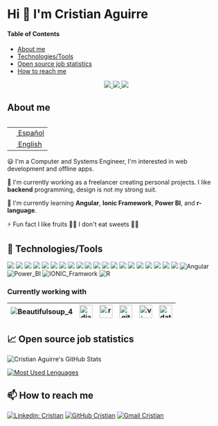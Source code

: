 # Hi 👋 I'm Cristian Aguirre

#### Table of Contents

- [About me](#About-me)
- [Technologies/Tools](#-Technologiestools)
- [Open source job statistics](#-Open-source-job-statistics)
- [How to reach me](#-How-to-reach-me)

<p align=center>
    <a href="https://github.com/tircnais">
        <img src="https://badges.pufler.dev/visits/tircnais/tircnais?style=flat-square&color=black&logo=github">
    </a>
    <a href="https://github.com/tircnais?tab=repositories">
        <img src="https://badges.pufler.dev/repos/tircnais?style=flat-square&color=black&logo=github">
    </a>
    <a href="https://github.com/tircnais">
        <img src="https://badges.pufler.dev/commits/monthly/tircnais">
    </a>
</p>

## **About me**

<table align="right">
    <tr>
        <td>
            <a href="README.md">
                <img src="https://flagcdn.com/ec.svg" height="13"> Español
            </a>
        </td>
    </tr>
    <tr>
        <td>
            <a href="README_eng.md">
                <img src="https://flagcdn.com/us.svg" height="13"> English
            </a>
        </td>
    </tr>
</table>

😃 I'm a Computer and Systems Engineer, I'm interested in web development and offline apps.

🔭 I'm currently working as a freelancer creating personal projects. I like **backend** programming, design is not my strong suit.

🌱 I'm currently learning **Angular**, **Ionic Framework**, **Power BI**, and **r-language**.

⚡ Fun fact I like fruits 🍏🍉 I don't eat sweets 🍫🍬

</hr>

## 🔧 Technologies/Tools

<!--&width=50-->

![](https://img.shields.io/badge/OS-Linux-informational?style=flat&logo=linux&logoColor=white&color=2bbc8a)
![](https://img.shields.io/badge/Shell-Bash-informational?style=flat&logo=gnu-bash&logoColor=white&color=2bbc8a)
![](https://img.shields.io/badge/Code-HTML5-informational?style=flat&logo=html5&logoColor=white&color=2bbc8a)
![](https://img.shields.io/badge/Code-CSS3-informational?style=flat&logo=css3&logoColor=white&color=2bbc8a)
![](https://img.shields.io/badge/Code-JavaScript-informational?style=flat&logo=javascript&logoColor=white&color=2bbc8a)
![](https://img.shields.io/badge/Tools-Bootstrap-informational?style=flat&logo=bootstrap&logoColor=white&color=2bbc8a)
![](https://img.shields.io/badge/Code-Python-informational?style=flat&logo=python&logoColor=white&color=2bbc8a)
![](https://img.shields.io/badge/Code-Django-informational?style=flat&logo=django&logoColor=white&color=2bbc8a)
![](https://img.shields.io/badge/Editor-Brackets_io-informational?style=flat&logo=brackets&logoColor=white&color=2bbc8a)
![](https://img.shields.io/badge/Tools-Git-informational?style=flat&logo=Git&logoColor=white&color=2bbc8a)
![](https://img.shields.io/badge/Tools-MySQL-informational?style=flat&logo=MySQL&logoColor=white&color=2bbc8a)
![](https://img.shields.io/badge/Tools-MariaDB-informational?style=flat&logo=MariaDB&logoColor=white&color=2bbc8a)
![](https://img.shields.io/badge/Tools-PostgreSQL-informational?style=flat&logo=postgresql&logoColor=white&color=2bbc8a)
![](https://img.shields.io/badge/Tools-DataGrip-informational?style=flat&logo=datagrip&logoColor=white&color=2bbc8a)
![](https://img.shields.io/badge/Tools-Drupal-informational?style=flat&logo=drupal&logoColor=white&color=2bbc8a)
![](https://img.shields.io/badge/Tools-Exelearning-informational?style=flat&logo=exelearning&logoColor=white&color=2bbc8a)
![](https://img.shields.io/badge/Code-PHP-informational?style=flat&logo=PHP&logoColor=white&color=2bbc8a)
![](https://img.shields.io/badge/Code-Java-informational?style=flat&logo=Java&logoColor=white&color=2bbc8a)
![](https://img.shields.io/badge/Editor-Netbeans-informational?style=flat&logo=netbeans&logoColor=white&color=2bbc8a)
![](https://img.shields.io/badge/Editor-IntelliJ_IDEA-informational?style=flat&logo=intellij-idea&logoColor=white&color=2bbc8a)
![Angular](https://img.shields.io/badge/Code-Angular-informational?style=flat&logo=Angular&logoColor=white&color=2bbc8a)
![Power_BI](https://img.shields.io/badge/Tools-Power_BI-informational?style=flat&logo=PowerBI&logoColor=white&color=2bbc8a)
![IONIC_Framwork](https://img.shields.io/badge/Code-IONIC_Framwork-informational?style=flat&logo=Ionic&logoColor=white&color=2bbc8a)
![R](https://img.shields.io/badge/Code-R-informational?style=flat&logo=R&logoColor=white&color=2bbc8a)

### Currently working with

| ![Beautifulsoup_4](https://img.shields.io/badge/Code-Beautifulsoup_4-informational?style=flat&logo=beautifulsoup&logoColor=white&color=2bbc8a) | <img src="https://cdn.worldvectorlogo.com/logos/django.svg" alt="django Logo" width="30" height="30"/> | <img src="https://cdn.worldvectorlogo.com/logos/r-lang.svg" alt="r-lang Logo" width="30" height="30"/> | <img src="https://cdn.worldvectorlogo.com/logos/github.svg" alt="github Logo" width="30" height="30"/> | <img src="https://cdn.worldvectorlogo.com/logos/visual-studio-code-1.svg" alt="visual-studio-code-1 Logo" width="30" height="30"/> | <img src="https://cdn.worldvectorlogo.com/logos/datagrip-icon.svg" alt="datagrip-icon Logo" width="30" height="30"/>
|---|---|---|---|---|---|

</hr>

## 📈 Open source job statistics

![Cristian Aguirre's GitHub Stats](https://github-readme-stats.vercel.app/api?username=tircnais&theme=vue&show_icons=true)

[![Most Used Lenguages](https://github-readme-stats.vercel.app/api/top-langs/?username=tircnais&hide=css,pug&langs_count=10&theme=default)](https://github.com/tircnais/github-readme-stats)

</hr>
  
## 📫 How to reach me

[![Linkedin: Cristian](https://img.shields.io/badge/-Cristian%20Aguirre-blue?style=social&logo=Linkedin&logoColor=blue&link=https://www.linkedin.com/in/cristian-aguirre-minga/)](https://www.linkedin.com/in/cristian-aguirre-minga/)
[![GitHub Cristian](https://img.shields.io/github/followers/tircnais?label=followmee&style=social)](https://github.com/tircnais)
[![Gmail Cristian](https://img.shields.io/badge/-Cristian_Aguirre-c14438?style=social&logo=Gmail&logoColor=red&link=mailto:tircnais@gmail.com)](mailto:tircnais@gmail.com?subject=Contact%20us&body=I'm%20interested%20in%20your%20work,%20contact%20us.)

<!--
**Tircnais/Tircnais** is a ✨ _special_ ✨ repository because its `README.md` (this file) appears on your GitHub profile.

Here are some ideas to get you started:

- 🔭 I’m currently working on ...
- 🌱 I’m currently learning ...
- 👯 I’m looking to collaborate on ...
- 🤔 I’m looking for help with ...
- 💬 Ask me about ...
- 📫 How to reach me: ...
- 😄 Pronouns: ...
- ⚡ Fun fact: ...
- 👨‍💻 All of my projects are available at ...
- 📄 Know about my experiences
  -->
